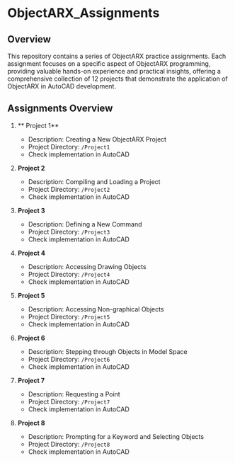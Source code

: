 
# ObjectARX_Assignments
## Overview
 
This repository contains a series of ObjectARX practice assignments. Each assignment focuses on a specific aspect of ObjectARX programming, providing valuable hands-on experience and practical insights, offering a comprehensive collection of 12 projects that demonstrate the application of ObjectARX in AutoCAD development. 
## Assignments Overview
 
1. ** Project 1**
   - Description: Creating a New ObjectARX Project
   - Project Directory: `/Project1`
   - Check implementation in AutoCAD
 
2. **Project 2**
   - Description: Compiling and Loading a Project
   - Project Directory: `/Project2`
   - Check implementation in AutoCAD
 
3. **Project 3**
   - Description: Defining a New Command
   - Project Directory: `/Project3`
   - Check implementation in AutoCAD
   
4. **Project 4**
   - Description: Accessing Drawing Objects
   - Project Directory: `/Project4`
   - Check implementation in AutoCAD
   
5. **Project 5**
   - Description: Accessing Non-graphical Objects
   - Project Directory: `/Project5`
   - Check implementation in AutoCAD
   
6. **Project 6**
   - Description: Stepping through Objects in Model Space
   - Project Directory: `/Project6`
   - Check implementation in AutoCAD
   
7. **Project 7**
   - Description: Requesting a Point
   - Project Directory: `/Project7`
   - Check implementation in AutoCAD
   
8. **Project 8**
   - Description: Prompting for a Keyword and Selecting Objects
   - Project Directory: `/Project8`
   - Check implementation in AutoCAD
   
